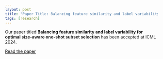 ```yaml
---
layout: post
title: "Paper Title: Balancing feature similarity and label variability for optimal size-aware one-shot subset selection"
tags: [research]
---
```


Our paper titled **Balancing feature similarity and label variability for optimal size-aware one-shot subset selection** has been accepted at ICML 2024.

[Read the paper](https://openreview.net/pdf?id=MurkwIl0h3)
